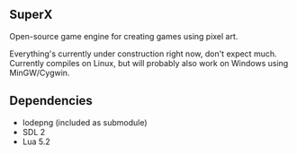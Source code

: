 ## SuperX
Open-source game engine for creating games using pixel art.

Everything's currently under construction right now, don't expect much.
Currently compiles on Linux, but will probably also work on Windows
using MinGW/Cygwin.

## Dependencies
 * lodepng (included as submodule)
 * SDL 2
 * Lua 5.2
